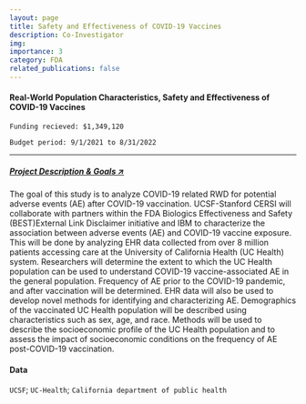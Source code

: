 ```yaml
---
layout: page
title: Safety and Effectiveness of COVID-19 Vaccines
description: Co-Investigator
img:
importance: 3
category: FDA
related_publications: false
---
```


#### Real-World Population Characteristics, Safety and Effectiveness of COVID-19 Vaccines

`Funding recieved: $1,349,120`

`Budget period: 9/1/2021 to 8/31/2022`

---

##### [Project Description & Goals _↗_](https://www.fda.gov/science-research/advancing-regulatory-science/real-world-population-characteristics-safety-and-effectiveness-covid-19-vaccines)

The goal of this study is to analyze COVID-19 related RWD for potential adverse events (AE) after COVID-19 vaccination. UCSF-Stanford CERSI will collaborate with partners within the FDA Biologics Effectiveness and Safety (BEST)External Link Disclaimer initiative and IBM to characterize the association between adverse events (AE) and COVID-19 vaccine exposure. This will be done by analyzing EHR data collected from over 8 million patients accessing care at the University of California Health (UC Health) system. Researchers will determine the extent to which the UC Health population can be used to understand COVID-19 vaccine-associated AE in the general population. Frequency of AE prior to the COVID-19 pandemic, and after vaccination will be determined. EHR data will also be used to develop novel methods for identifying and characterizing AE. Demographics of the vaccinated UC Health population will be described using characteristics such as sex, age, and race. Methods will be used to describe the socioeconomic profile of the UC Health population and to assess the impact of socioeconomic conditions on the frequency of AE post-COVID-19 vaccination.

#### Data

`UCSF`; `UC-Health`; `California department of public health`
